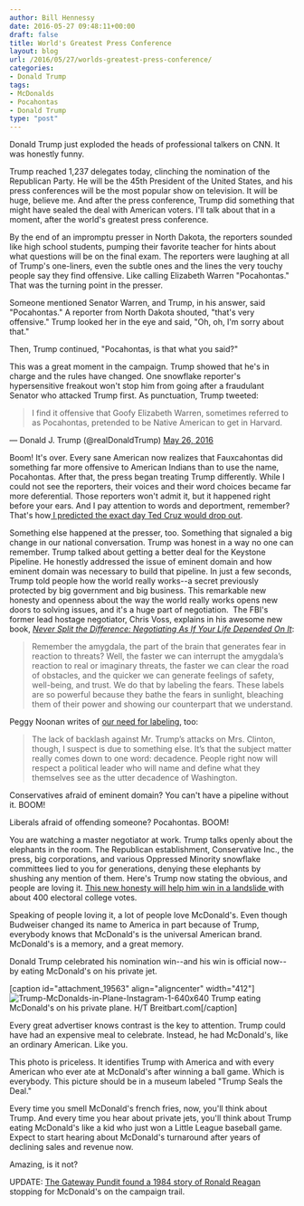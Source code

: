```yaml
---
author: Bill Hennessy
date: 2016-05-27 09:48:11+00:00
draft: false
title: World's Greatest Press Conference
layout: blog
url: /2016/05/27/worlds-greatest-press-conference/
categories:
- Donald Trump
tags:
- McDonalds
- Pocahontas
- Donald Trump
type: "post"
---
```


Donald Trump just exploded the heads of professional talkers on CNN. It was honestly funny.

Trump reached 1,237 delegates today, clinching the nomination of the Republican Party. He will be the 45th President of the United States, and his press conferences will be the most popular show on television. It will be huge, believe me. And after the press conference, Trump did something that might have sealed the deal with American voters. I'll talk about that in a moment, after the world's greatest press conference.

By the end of an impromptu presser in North Dakota, the reporters sounded like high school students, pumping their favorite teacher for hints about what questions will be on the final exam. The reporters were laughing at all of Trump's one-liners, even the subtle ones and the lines the very touchy people say they find offensive. Like calling Elizabeth Warren "Pocahontas." That was the turning point in the presser.

Someone mentioned Senator Warren, and Trump, in his answer, said "Pocahontas." A reporter from North Dakota shouted, "that's very offensive." Trump looked her in the eye and said, "Oh, oh, I'm sorry about that."

Then, Trump continued, "Pocahontas, is that what you said?"

This was a great moment in the campaign. Trump showed that he's in charge and the rules have changed. One snowflake reporter's hypersensitive freakout won't stop him from going after a fraudulant Senator who attacked Trump first. As punctuation, Trump tweeted:



> 

> 
> I find it offensive that Goofy Elizabeth Warren, sometimes referred to as Pocahontas, pretended to be Native American to get in Harvard.
> 
> 
— Donald J. Trump (@realDonaldTrump) [May 26, 2016](https://twitter.com/realDonaldTrump/status/735942401165033477)



Boom! It's over. Every sane American now realizes that Fauxcahontas did something far more offensive to American Indians than to use the name, Pocahontas. After that, the press began treating Trump differently. While I could not see the reporters, their voices and their word choices became far more deferential. Those reporters won't admit it, but it happened right before your ears. And I pay attention to words and deportment, remember? That's how[ I predicted the exact day Ted Cruz would drop out](https://hennessysview.com/2016/05/01/the-psychology-of-the-inevitable/).

Something else happened at the presser, too. Something that signaled a big change in our national conversation. Trump was honest in a way no one can remember. Trump talked about getting a better deal for the Keystone Pipeline. He honestly addressed the issue of eminent domain and how eminent domain was necessary to build that pipeline. In just a few seconds, Trump told people how the world really works--a secret previously protected by big government and big business. This remarkable new honesty and openness about the way the world really works opens new doors to solving issues, and it's a huge part of negotiation.  The FBI's former lead hostage negotiator, Chris Voss, explains in his awesome new book, [_Never Split the Difference: Negotiating As If Your Life Depended On It_](https://amzn.to/20JvmIw):



> Remember the amygdala, the part of the brain that generates fear in reaction to threats? Well, the faster we can interrupt the amygdala’s reaction to real or imaginary threats, the faster we can clear the road of obstacles, and the quicker we can generate feelings of safety, well-being, and trust. We do that by labeling the fears. These labels are so powerful because they bathe the fears in sunlight, bleaching them of their power and showing our counterpart that we understand.



Peggy Noonan writes of [our need for labeling](https://www.google.com/search?q=Hillary+Embodies+Washington%E2%80%99s+Decadence&oq=Hillary+Embodies+Washington%E2%80%99s+Decadence&aqs=chrome..69i57j69i60.94j0j7&sourceid=chrome&ie=UTF-8#q=Hillary+Embodies+Washington%E2%80%99s+Decadence&tbm=nws), too:



> The lack of backlash against Mr. Trump’s attacks on Mrs. Clinton, though, I suspect is due to something else. It’s that the subject matter really comes down to one word: decadence. People right now will respect a political leader who will name and define what they themselves see as the utter decadence of Washington.



Conservatives afraid of eminent domain? You can't have a pipeline without it. BOOM!

Liberals afraid of offending someone? Pocahontas. BOOM!

You are watching a master negotiator at work. Trump talks openly about the elephants in the room. The Republican establishment, Conservative Inc., the press, big corporations, and various Oppressed Minority snowflake committees lied to you for generations, denying these elephants by shushing any mention of them. Here's Trump now stating the obvious, and people are loving it. [This new honesty will help him win in a landslide ](https://hennessysview.com/2016/05/13/how-to-predict-trumps-landslide-win/)with about 400 electoral college votes.

Speaking of people loving it, a lot of people love McDonald's. Even though Budweiser changed its name to America in part because of Trump, everybody knows that McDonald's is the universal American brand. McDonald's is a memory, and a great memory.

Donald Trump celebrated his nomination win--and his win is official now--by eating McDonald's on his private jet.

[caption id="attachment_19563" align="aligncenter" width="412"]![Trump-McDonalds-in-Plane-Instagram-1-640x640](https://hennessysview.com/wp-content/uploads/2016/05/Trump-McDonalds-in-Plane-Instagram-1-640x640-300x300.jpg)
Trump eating McDonald's on his private plane. H/T Breitbart.com[/caption]

Every great advertiser knows contrast is the key to attention. Trump could have had an expensive meal to celebrate. Instead, he had McDonald's, like an ordinary American. Like you.

This photo is priceless. It identifies Trump with America and with every American who ever ate at McDonald's after winning a ball game. Which is everybody. This picture should be in a museum labeled "Trump Seals the Deal."

Every time you smell McDonald's french fries, now, you'll think about Trump. And every time you hear about private jets, you'll think about Trump eating McDonald's like a kid who just won a Little League baseball game. Expect to start hearing about McDonald's turnaround after years of declining sales and revenue now.

Amazing, is it not?

UPDATE: [The Gateway Pundit found a 1984 story of Ronald Reagan](https://www.thegatewaypundit.com/2016/05/trump-pulls-reagan-eats-mcdonalds-hamburger-campaign-trail/) stopping for McDonald's on the campaign trail.
